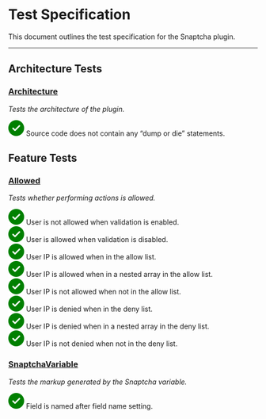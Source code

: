 # Test Specification

This document outlines the test specification for the Snaptcha plugin.

---

## Architecture Tests

### [Architecture](pest/Architecture/ArchitectureTest.php)

_Tests the architecture of the plugin._

![Pass](https://raw.githubusercontent.com/putyourlightson/craft-generate-test-spec/main/icons/pass.svg) Source code does not contain any “dump or die” statements.  

## Feature Tests

### [Allowed](pest/Feature/AllowedTest.php)

_Tests whether performing actions is allowed._

![Pass](https://raw.githubusercontent.com/putyourlightson/craft-generate-test-spec/main/icons/pass.svg) User is not allowed when validation is enabled.  
![Pass](https://raw.githubusercontent.com/putyourlightson/craft-generate-test-spec/main/icons/pass.svg) User is allowed when validation is disabled.  
![Pass](https://raw.githubusercontent.com/putyourlightson/craft-generate-test-spec/main/icons/pass.svg) User IP is allowed when in the allow list.  
![Pass](https://raw.githubusercontent.com/putyourlightson/craft-generate-test-spec/main/icons/pass.svg) User IP is allowed when in a nested array in the allow list.  
![Pass](https://raw.githubusercontent.com/putyourlightson/craft-generate-test-spec/main/icons/pass.svg) User IP is not allowed when not in the allow list.  
![Pass](https://raw.githubusercontent.com/putyourlightson/craft-generate-test-spec/main/icons/pass.svg) User IP is denied when in the deny list.  
![Pass](https://raw.githubusercontent.com/putyourlightson/craft-generate-test-spec/main/icons/pass.svg) User IP is denied when in a nested array in the deny list.  
![Pass](https://raw.githubusercontent.com/putyourlightson/craft-generate-test-spec/main/icons/pass.svg) User IP is not denied when not in the deny list.  

### [SnaptchaVariable](pest/Feature/SnaptchaVariableTest.php)

_Tests the markup generated by the Snaptcha variable._

![Pass](https://raw.githubusercontent.com/putyourlightson/craft-generate-test-spec/main/icons/pass.svg) Field is named after field name setting.  
